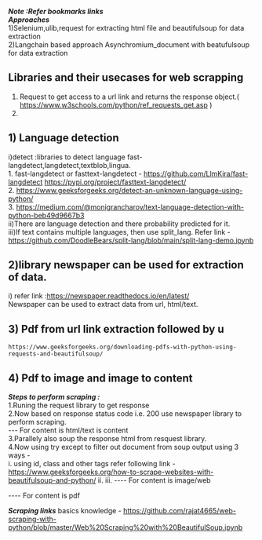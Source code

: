 ***Note :Refer bookmarks links***  <br />
***Approaches*** <br />
1)Selenium,ulib,request for extracting html file and beautifulsoup for data extraction <br />
2)Langchain based approach Asynchromium_document with beatufulsoup for data extraction <br />

## Libraries and their usecases for web scrapping <br />
1) Request to get access to a url link and returns the response object.( https://www.w3schools.com/python/ref_requests_get.asp ) <br />
2) 
## 1) Language detection <br />
   i)detect :libraries to detect language fast-langdetect,langdetect,textblob,lingua. <br />
     1. fast-langdetect or fasttext-langdetect - https://github.com/LlmKira/fast-langdetect  https://pypi.org/project/fasttext-langdetect/ <br />
     2. https://www.geeksforgeeks.org/detect-an-unknown-language-using-python/ <br />
     3. https://medium.com/@monigrancharov/text-language-detection-with-python-beb49d9667b3 <br />
   ii)There are language detection and there probability predicted for it. <br />
   iii)If text contains multiple languages, then use split_lang. Refer link - https://github.com/DoodleBears/split-lang/blob/main/split-lang-demo.ipynb
   
## 2)library newspaper can be used for extraction of data. <br />
   i) refer link :https://newspaper.readthedocs.io/en/latest/ <br />
   Newspaper can be used to extract data from url, html/text.


## 3) Pdf from url link extraction followed by u<br />
    https://www.geeksforgeeks.org/downloading-pdfs-with-python-using-requests-and-beautifulsoup/

## 4) Pdf to image and image to content


***Steps to perform scraping :*** <br />
1.Runing the request library to get response  <br />
2.Now based on response status code i.e. 200 use newspaper library to perform scraping.  <br />
--- For content is html/text is content  <br />
3.Parallely also soup the response html from resquest library.  <br />
4.Now using try except to filter out document from soup output using 3 ways -   <br />
  i. using id, class and other tags 
  refer following link - https://www.geeksforgeeks.org/how-to-scrape-websites-with-beautifulsoup-and-python/
  ii.
  iii.
---- For content is image/web <br />


---- For content is pdf <br />


***Scraping links***
basics knowledge - https://github.com/rajat4665/web-scraping-with-python/blob/master/Web%20Scraping%20with%20BeautifulSoup.ipynb
